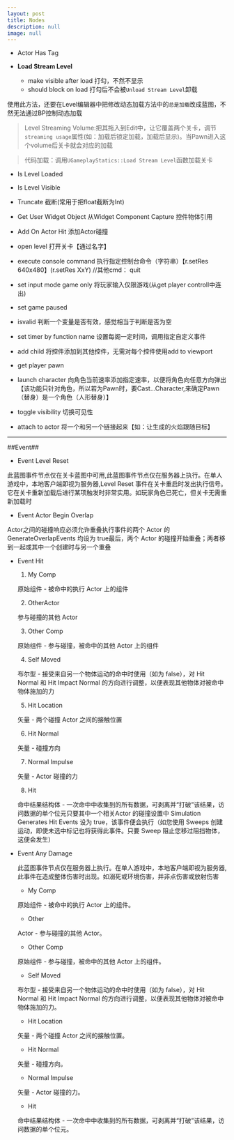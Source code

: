 ```yaml
---
layout: post
title: Nodes
description: null
image: null
---
```


- Actor Has Tag

- **Load Stream Level**
    - make visible after load 打勾，不然不显示
    - should block on load 打勾后不会被`Unload Stream Level`卸载

使用此方法，还要在Level编辑器中把修改动态加载方法中的`总是加载`改成蓝图，不然无法通过BP控制动态加载
>Level Streaming Volume:把其拖入到Edit中，让它覆盖两个关卡，调节`streaming usage`属性(如：加载后锁定加载，加载后显示)。当Pawn进入这个volume后关卡就会对应的加载

>代码加载：调用`UGameplayStatics::Load Stream Level`函数加载关卡

- Is Level Loaded
- Is Level Visible

- Truncate    截断(常用于把float截断为Int)

- Get User Widget Object    从Widget Component Capture 控件物体引用

- Add On Actor Hit  添加Actor碰撞

- open level 打开关卡【通过名字】

- execute console command 执行指定控制台命令（字符串）【r.setRes 640x480】(r.setRes XxY) //其他cmd： quit

- set input mode game only 将玩家输入仅限游戏(从get player controll中连出)

- set game paused

- isvalid 判断一个变量是否有效，感觉相当于判断是否为空

- set timer by function name 设置每阁一定时间，调用指定自定义事件

- add child 将控件添加到其他控件，无需对每个控件使用add to viewport

- get player pawn 

- launch character 向角色当前速率添加指定速率，以便将角色向任意方向弹出【该功能只针对角色，所以若为Pawn时，要Cast...Character,来确定Pawn（替身）是一个角色（人形替身）】

- toggle visibility   切换可见性

- attach to actor 将一个和另一个链接起来【如：让生成的火焰跟随目标】

---

##Event##
- Event Level Reset

此蓝图事件节点仅在关卡蓝图中可用,此蓝图事件节点仅在服务器上执行。在单人游戏中，本地客户端即视为服务器,Level Reset 事件在关卡重启时发出执行信号。它在关卡重新加载后进行某项触发时非常实用。如玩家角色已死亡，但关卡无需重新加载时

- Event Actor Begin Overlap

Actor之间的碰撞响应必须允许重叠执行事件的两个 Actor 的 GenerateOverlapEvents 均设为 true最后，两个 Actor 的碰撞开始重叠；两者移到一起或其中一个创建时与另一个重叠

- Event Hit
    1. My Comp

    原始组件 - 被命中的执行 Actor 上的组件

    2. OtherActor

    参与碰撞的其他 Actor

    3. Other Comp

    原始组件 - 参与碰撞，被命中的其他 Actor 上的组件

    4. Self Moved

    布尔型 - 接受来自另一个物体运动的命中时使用（如为 false），对 Hit Normal 和 Hit Impact Normal 的方向进行调整，以便表现其他物体对被命中物体施加的力

    5. Hit Location

    矢量 - 两个碰撞 Actor 之间的接触位置

    6. Hit Normal

    矢量 - 碰撞方向

    7. Normal Impulse

    矢量 - Actor 碰撞的力

    8. Hit

    命中结果结构体 - 一次命中中收集到的所有数据，可剥离并“打破”该结果，访问数据的单个位元只要其中一个相关Actor 的碰撞设置中 Simulation Generates Hit Events 设为 true，该事件便会执行（如您使用 Sweeps 创建运动，即使未选中标记也将获得此事件。只要 Sweep 阻止您移过阻挡物体，这便会发生）

- Event Any Damage

    此蓝图事件节点仅在服务器上执行。在单人游戏中，本地客户端即视为服务器,此事件在造成整体伤害时出现。如溺死或环境伤害，并非点伤害或放射伤害
    - My Comp

    原始组件 - 被命中的执行 Actor 上的组件。

    - Other

    Actor - 参与碰撞的其他 Actor。

    - Other Comp

    原始组件 - 参与碰撞，被命中的其他 Actor 上的组件。

    - Self Moved

    布尔型 - 接受来自另一个物体运动的命中时使用（如为 false），对 Hit Normal 和 Hit Impact Normal 的方向进行调整，以便表现其他物体对被命中物体施加的力。

    - Hit Location

    矢量 - 两个碰撞 Actor 之间的接触位置。

    - Hit Normal

    矢量 - 碰撞方向。

    - Normal Impulse

    矢量 - Actor 碰撞的力。

    - Hit
    
    命中结果结构体 - 一次命中中收集到的所有数据，可剥离并“打破”该结果，访问数据的单个位元。





